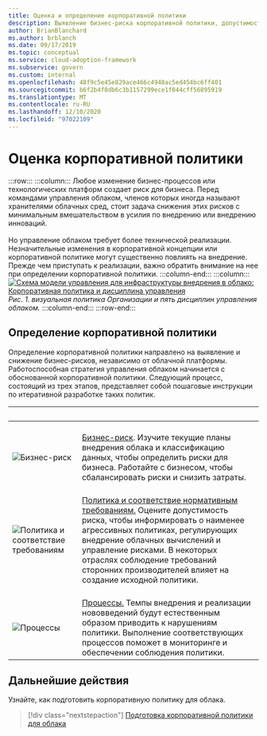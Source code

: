```yaml
---
title: Оценка и определение корпоративной политики
description: Выявление бизнес-риска корпоративной политики, допустимости рисков и процессов политики и соответствия требованиям в рамках стратегии управления облаком.
author: BrianBlanchard
ms.author: brblanch
ms.date: 09/17/2019
ms.topic: conceptual
ms.service: cloud-adoption-framework
ms.subservice: govern
ms.custom: internal
ms.openlocfilehash: 48f9c5e45e829ace466c4948ac5ed454bc6ff401
ms.sourcegitcommit: b6f2b4f8db6c3b1157299ece1f044cff56895919
ms.translationtype: MT
ms.contentlocale: ru-RU
ms.lasthandoff: 12/10/2020
ms.locfileid: "97022109"
---
```

# <a name="evaluate-corporate-policy"></a>Оценка корпоративной политики

:::row:::
    :::column:::
        Любое изменение бизнес-процессов или технологических платформ создает риск для бизнеса. Перед командами управления облаком, членов которых иногда называют хранителями облачных сред, стоит задача снижения этих рисков с минимальным вмешательством в усилия по внедрению или внедрению инноваций. <br><br> Но управление облаком требует более технической реализации. Незначительные изменения в корпоративной концепции или корпоративной политике могут существенно повлиять на внедрение. Прежде чем приступать к реализации, важно обратить внимание на нее при определении корпоративной политики.
    :::column-end:::
    :::column:::
        [![Схема модели управления для инфраструктуры внедрения в облако: Корпоративная политика и дисциплина управления](../_images/operational-transformation-govern-thumbnail.png)](../_images/operational-transformation-govern-large.png#lightbox) <br> *Рис. 1. визуальная политика Организации и пять дисциплин управления облаком.*
    :::column-end:::
:::row-end:::

## <a name="define-corporate-policy"></a>Определение корпоративной политики

Определение корпоративной политики направлено на выявление и снижение бизнес-рисков, независимо от облачной платформы. Работоспособная стратегия управления облаком начинается с обоснованной корпоративной политики. Следующий процесс, состоящий из трех этапов, представляет собой пошаговые инструкции по итеративной разработке таких политик.

| <span title="Значок">&nbsp;</span> | <span title="Описание">&nbsp;</span> |
|--|--|
| <br> ![Бизнес-риск](../_images/govern/business-risk.png) | <br> [Бизнес-риск](./policy-compliance/business-risk.md). Изучите текущие планы внедрения облака и классификацию данных, чтобы определить риски для бизнеса. Работайте с бизнесом, чтобы сбалансировать риски и снизить затраты. |
| <br> ![Политика и соответствие требованиям](../_images/govern/corporate-policy.png) | <br> [Политика и соответствие нормативным требованиям.](./policy-compliance/policy-definition.md) Оцените допустимость риска, чтобы информировать о наименее агрессивных политиках, регулирующих внедрение облачных вычислений и управление рисками. В некоторых отраслях соблюдение требований сторонних производителей влияет на создание исходной политики. |
| <br> ![Процессы](../_images/govern/enforcement.png) | <br> [Процессы.](./policy-compliance/processes.md) Темпы внедрения и реализации нововведений будут естественным образом приводить к нарушениям политики. Выполнение соответствующих процессов поможет в мониторинге и обеспечении соблюдения политики. |

## <a name="next-steps"></a>Дальнейшие действия

Узнайте, как подготовить корпоративную политику для облака.

> [!div class="nextstepaction"]
> [Подготовка корпоративной политики для облака](./policy-compliance/index.md)
